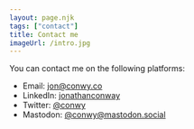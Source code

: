 ```yaml
---
layout: page.njk
tags: ["contact"]
title: Contact me
imageUrl: /intro.jpg
---
```


You can contact me on the following platforms:

- Email: [jon@conwy.co](mailto:jon@conwy.co)
- LinkedIn: [jonathanconway](https://linkedin.com/in/jonathanconway)
- Twitter: [@conwy](https://twitter.com/conw_y)
- Mastodon: [@conwy@mastodon.social](https://mastodon.social/@conwy)
